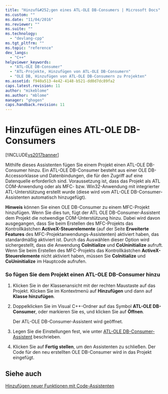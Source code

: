 ```yaml
---
title: "Hinzuf&#252;gen eines ATL-OLE DB-Consumers | Microsoft Docs"
ms.custom: ""
ms.date: "11/04/2016"
ms.reviewer: ""
ms.suite: ""
ms.technology: 
  - "devlang-cpp"
ms.tgt_pltfrm: ""
ms.topic: "reference"
dev_langs: 
  - "C++"
helpviewer_keywords: 
  - "ATL-OLE DB-Consumer"
  - "ATL-Projekte, Hinzufügen von ATL-OLE DB-Consumern"
  - "OLE DB, Hinzufügen von ATL-OLE DB-Consumern zu Projekten"
ms.assetid: f940a513-4e42-4148-b521-dd0d7dc89fa2
caps.latest.revision: 11
author: "mikeblome"
ms.author: "mblome"
manager: "ghogen"
caps.handback.revision: 11
---
```

# Hinzuf&#252;gen eines ATL-OLE DB-Consumers
[!INCLUDE[vs2017banner](../../assembler/inline/includes/vs2017banner.md)]

Mithilfe dieses Assistenten fügen Sie einem Projekt einen ATL\-OLE DB\-Consumer hinzu.  Ein ATL\-OLE DB\-Consumer besteht aus einer OLE DB\-Accessorklasse und Datenbindungen, die für den Zugriff auf eine Datenquelle erforderlich sind.  Voraussetzung ist, dass das Projekt als ATL COM\-Anwendung oder als MFC\- bzw. Win32\-Anwendung mit integrierter ATL\-Unterstützung erstellt wurde \(diese wird vom ATL\-OLE DB\-Consumer\-Assistenten automatisch hinzugefügt\).  
  
 **Hinweis**  können Sie einen OLE DB\-Consumer zu einem MFC\-Projekt hinzufügen.  Wenn Sie dies tun, fügt der ATL OLE DB\-Consumer\-Assistent dem Projekt die notwendige COM\-Unterstützung hinzu.  Dabei wird davon ausgegangen, dass Sie beim Erstellen des MFC\-Projekts das Kontrollkästchen **ActiveX\-Steuerelemente** \(auf der Seite **Erweiterte Features** des MFC\-Projektanwendungs\-Assistenten\) aktiviert haben, das standardmäßig aktiviert ist.  Durch das Auswählen dieser Option wird sichergestellt, dass die Anwendung **CoInitialize** und **CoUninitialize** aufruft.  Wenn Sie beim Erstellen des MFC\-Projekts das Kontrollkästchen **ActiveX\-Steuerelemente** nicht aktiviert haben, müssen Sie **CoInitialize** und **CoUninitialize** im Hauptcode aufrufen.  
  
### So fügen Sie dem Projekt einen ATL\-OLE DB\-Consumer hinzu  
  
1.  Klicken Sie in der Klassenansicht mit der rechten Maustaste auf das Projekt.  Klicken Sie im Kontextmenü auf **Hinzufügen** und dann auf **Klasse hinzufügen**.  
  
2.  Doppelklicken Sie im Visual C\+\+\-Ordner auf das Symbol **ATL\-OLE DB\-Consumer**, oder markieren Sie es, und klicken Sie auf **Öffnen**.  
  
     Der ATL\-OLE DB\-Consumer\-Assistent wird geöffnet.  
  
3.  Legen Sie die Einstellungen fest, wie unter [ATL\-OLE DB\-Consumer\-Assistent](../../atl/reference/atl-ole-db-consumer-wizard.md) beschrieben.  
  
4.  Klicken Sie auf **Fertig stellen**, um den Assistenten zu schließen.  Der Code für den neu erstellten OLE DB\-Consumer wird in das Projekt eingefügt.  
  
## Siehe auch  
 [Hinzufügen neuer Funktionen mit Code\-Assistenten](../../ide/adding-functionality-with-code-wizards-cpp.md)
